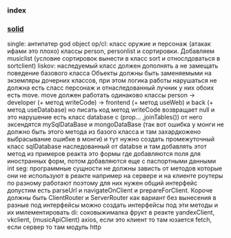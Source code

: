 ### index

### [solid](https://www.youtube.com/watch?v=TxZwqVTaCmA&list=WL&index=3&t=1227s)

single: антипатер god object
op/cl: 
  класс оружие и персонаж (атакак ифами это плохо)
  классы person, personlist и сортировки. Добавляем musiclist (условие сортировок вынести в класс sort и относлдоваться в sortclient)
liskov: наследуемый класс должен дополнять а не замещать поведение базового класса
	Объекты должны быть заменяемыми на экземляры дочерних классов, при этом логика работы нарушаться не должна
	есть сласс персонаж и отнаследованный лучник у них обоих есть move. move должен работать одинаково
	классы person -> developer (+ метод writeCode) -> frontend (+ метод useWeb) и back (+ метод useDatabase) но писать код
		метод writeCode возвращает null и это нарушение
	есть класс database с (prop... ,joinTables()) от него эксендятся mySqlDataBase и mongoDataBase 
		(так вот ошибка у монги не должно быть этого метода из базого класса и там захардкожено выбрасывание ошибке в монги)
		и тут нужно создать промежуточный класс sqlDatabase наследованный от databse и там добавлять этот метод 
	из примеров реакта это формы где добавляются поля для иностранных форм, потом добавляются еще с паспортными данными
int seg: программные сущности не должны зависть от методов которые они не используют
  в реакте например на сервере и на клиенте роутеры по разному работают поэтому для них нужен общий интерфейс
  допустим есть parseUrl и navigateOnClient и prepareForClient. Короче должны быть ClientRouter и ServerRouter
  	как вариант без вынесения в разные под интерфейсы можно создать интерфейсы под эти методы и их имлементировать
di: соковыжималка фрукт
	в реакте yandexClient, vkclient, (musicApiClient)
	axios, если это клиент то там юзается fetch, если сервер то там модуль http